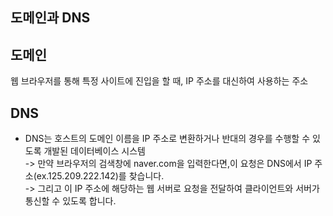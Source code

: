 도메인과 DNS
---

도메인
---
웹 브라우저를 통해 특정 사이트에 진입을 할 때, IP 주소를 대신하여 사용하는 주소

DNS
---
- DNS는 호스트의 도메인 이름을 IP 주소로 변환하거나 반대의 경우를 수행할 수 있도록 개발된 데이터베이스 시스템<br>
-> 만약 브라우저의 검색창에 naver.com을 입력한다면,이 요청은 DNS에서 IP 주소(ex.125.209.222.142)를 찾습니다. <br>
-> 그리고 이 IP 주소에 해당하는 웹 서버로 요청을 전달하여 클라이언트와 서버가 통신할 수 있도록 합니다.
